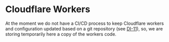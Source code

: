 # Cloudflare Workers

At the moment we do not have a CI/CD process to keep Cloudflare workers and
configuration updated based on a git repository (see [DI-11](https://makingsense.atlassian.net/browse/DI-11)),
so, we are storing temporarily here a copy of the workers code.
